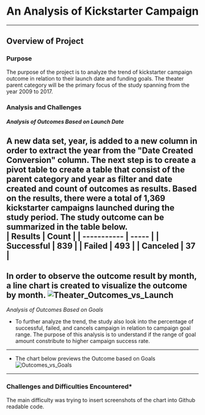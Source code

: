 # An Analysis of Kickstarter Campaign
---
## **Overview of Project**
### Purpose
The purpose of the project is to analyze the trend of kickstarter campaign outcome in relation to their launch date and funding goals. The theater parent category will be the primary focus of the study spanning from the year 2009 to 2017.
### Analysis and Challenges
#### *Analysis of Outcomes Based on Launch Date*
A new data set, year, is added to a new column in order to extract the year from the "Date Created Conversion" column. The next step is to create a pivot table to create a table that consist of the parent category and year as filter and date created and count of outcomes as results. Based on the results, there were a total of 1,369 kickstarter campaigns launched during the study period. The study outcome can be summarized in the table below.  
|   Results   | Count |
| ----------- | ----- | 
| Successful  |  839  |
| Failed      |  493  |
| Canceled    |  37   |
---
In order to observe the outcome result by month, a line chart is created to visualize the outcome by month. 
![Theater_Outcomes_vs_Launch](https://user-images.githubusercontent.com/70525492/92652912-375b0080-f2b3-11ea-952a-5901e397599f.png)
---
*Analysis of Outcomes Based on Goals*
* To further analyze the trend, the study also look into the percentage of successful, failed, and cancels campaign in relation to campaign goal range. The purpose of this analysis is to understand if the range of goal amount constribute to higher campaign success rate. 
---
* The chart below previews the Outcome based on Goals
![Outcomes_vs_Goals](https://user-images.githubusercontent.com/70525492/92654413-65414480-f2b5-11ea-9e41-f915b27e588d.png)
---
### Challenges and Difficulties Encountered*
The main difficulty was trying to insert screenshots of the chart into Github readable code. 
